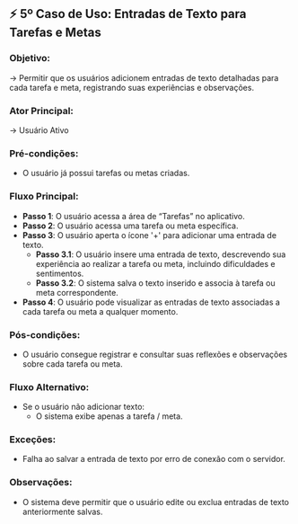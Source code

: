 ## ⚡ **5º Caso de Uso**: Entradas de Texto para Tarefas e Metas
### Objetivo: 
→ Permitir que os usuários adicionem entradas de texto detalhadas para cada tarefa e meta, registrando suas experiências e observações.

### Ator Principal:
→ Usuário Ativo

### Pré-condições:
- O usuário já possui tarefas ou metas criadas.

### Fluxo Principal:
- **Passo 1**: O usuário acessa a área de “Tarefas” no aplicativo.
- **Passo 2**: O usuário acessa uma tarefa ou meta específica.
- **Passo 3**: O usuário aperta o ícone '+' para adicionar uma entrada de texto.
    - **Passo 3.1**: O usuário insere uma entrada de texto, descrevendo sua experiência ao realizar a tarefa ou meta, incluindo dificuldades e sentimentos.
    - **Passo 3.2**: O sistema salva o texto inserido e associa à tarefa ou meta correspondente.
- **Passo 4**: O usuário pode visualizar as entradas de texto associadas a cada tarefa ou meta a qualquer momento.

### Pós-condições:
- O usuário consegue registrar e consultar suas reflexões e observações sobre cada tarefa ou meta.

### Fluxo Alternativo:
- Se o usuário não adicionar texto:
    - O sistema exibe apenas a tarefa / meta.

### Exceções:
- Falha ao  salvar a entrada de texto por erro de conexão com o servidor.

### Observações:
- O sistema deve permitir que o usuário edite ou exclua entradas de texto anteriormente salvas.
